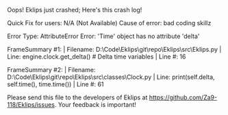 Oops! Eklips just crashed;
Here's this crash log!

Quick Fix for users: N/A (Not Available)
Cause of error: bad coding skillz

Error Type: AttributeError
Error: 'Time' object has no attribute 'delta'

FrameSummary #1:
  | Filename: D:\Code\Eklips\git\repo\Eklips\src\Eklips.py
  | Line: engine.clock.get_delta() # Delta time variables
  | Line #: 16

FrameSummary #2:
  | Filename: D:\Code\Eklips\git\repo\Eklips\src\classes\Clock.py
  | Line: print(self.delta, self.time(), time.time())
  | Line #: 61


Please send this file to the developers of Eklips at https://github.com/Za9-118/Eklips/issues. 
Your feedback is important!